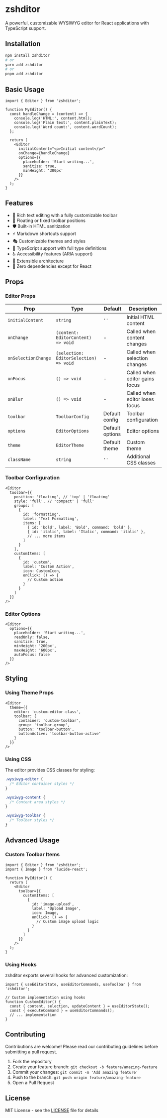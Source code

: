 # zshditor

A powerful, customizable WYSIWYG editor for React applications with TypeScript support.

## Installation

```bash
npm install zshditor
# or
yarn add zshditor
# or
pnpm add zshditor
```

## Basic Usage

```tsx
import { Editor } from 'zshditor';

function MyEditor() {
  const handleChange = (content) => {
    console.log('HTML:', content.html);
    console.log('Plain text:', content.plainText);
    console.log('Word count:', content.wordCount);
  };

  return (
    <Editor
      initialContent="<p>Initial content</p>"
      onChange={handleChange}
      options={{
        placeholder: 'Start writing...',
        sanitize: true,
        minHeight: '300px'
      }}
    />
  );
}
```

## Features

- 🎨 Rich text editing with a fully customizable toolbar
- 🎯 Floating or fixed toolbar positions
- 🛡️ Built-in HTML sanitization
- ⚡ Markdown shortcuts support
- 🎭 Customizable themes and styles
- 📝 TypeScript support with full type definitions
- ♿ Accessibility features (ARIA support)
- 🔧 Extensible architecture
- 🎉 Zero dependencies except for React

## Props

### Editor Props

| Prop | Type | Default | Description |
|------|------|---------|-------------|
| `initialContent` | `string` | `''` | Initial HTML content |
| `onChange` | `(content: EditorContent) => void` | - | Called when content changes |
| `onSelectionChange` | `(selection: EditorSelection) => void` | - | Called when selection changes |
| `onFocus` | `() => void` | - | Called when editor gains focus |
| `onBlur` | `() => void` | - | Called when editor loses focus |
| `toolbar` | `ToolbarConfig` | Default config | Toolbar configuration |
| `options` | `EditorOptions` | Default options | Editor options |
| `theme` | `EditorTheme` | Default theme | Custom theme |
| `className` | `string` | `''` | Additional CSS classes |

### Toolbar Configuration

```tsx
<Editor
  toolbar={{
    position: 'floating', // 'top' | 'floating'
    style: 'full', // 'compact' | 'full'
    groups: [
      {
        id: 'formatting',
        label: 'Text Formatting',
        items: [
          { id: 'bold', label: 'Bold', command: 'bold' },
          { id: 'italic', label: 'Italic', command: 'italic' },
          // ... more items
        ]
      }
    ],
    customItems: [
      {
        id: 'custom',
        label: 'Custom Action',
        icon: CustomIcon,
        onClick: () => {
          // Custom action
        }
      }
    ]
  }}
/>
```

### Editor Options

```tsx
<Editor
  options={{
    placeholder: 'Start writing...',
    readOnly: false,
    sanitize: true,
    minHeight: '200px',
    maxHeight: '600px',
    autoFocus: false
  }}
/>
```

## Styling

### Using Theme Props

```tsx
<Editor
  theme={{
    editor: 'custom-editor-class',
    toolbar: {
      container: 'custom-toolbar',
      group: 'toolbar-group',
      button: 'toolbar-button',
      buttonActive: 'toolbar-button-active'
    }
  }}
/>
```

### Using CSS

The editor provides CSS classes for styling:

```css
.wysiwyg-editor {
  /* Editor container styles */
}

.wysiwyg-content {
  /* Content area styles */
}

.wysiwyg-toolbar {
  /* Toolbar styles */
}
```

## Advanced Usage

### Custom Toolbar Items

```tsx
import { Editor } from 'zshditor';
import { Image } from 'lucide-react';

function MyEditor() {
  return (
    <Editor
      toolbar={{
        customItems: [
          {
            id: 'image-upload',
            label: 'Upload Image',
            icon: Image,
            onClick: () => {
              // Custom image upload logic
            }
          }
        ]
      }}
    />
  );
}
```

### Using Hooks

zshditor exports several hooks for advanced customization:

```tsx
import { useEditorState, useEditorCommands, useToolbar } from 'zshditor';

// Custom implementation using hooks
function CustomEditor() {
  const { content, selection, updateContent } = useEditorState();
  const { executeCommand } = useEditorCommands();
  // ... implementation
}
```

## Contributing

Contributions are welcome! Please read our contributing guidelines before submitting a pull request.

1. Fork the repository
2. Create your feature branch: `git checkout -b feature/amazing-feature`
3. Commit your changes: `git commit -m 'Add amazing feature'`
4. Push to the branch: `git push origin feature/amazing-feature`
5. Open a Pull Request

## License

MIT License - see the [LICENSE](LICENSE) file for details